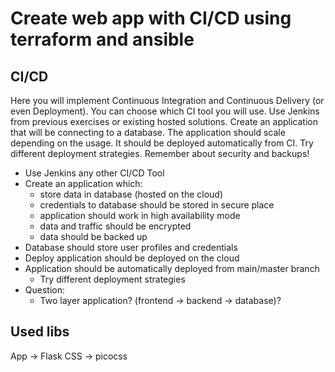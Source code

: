 # Create web app with CI/CD using terraform and ansible

## CI/CD
Here you will implement Continuous Integration and Continuous Delivery (or even Deployment). You can choose which CI tool you will use. Use Jenkins from previous exercises or existing hosted solutions. Create an application that will be connecting to a database. The application should scale depending on the usage. It should be deployed automatically from CI. Try different deployment strategies. Remember about security and backups!

* Use Jenkins any other CI/CD Tool
* Create an application which:
  * store data in database (hosted on the cloud)
  * credentials to database should be stored in secure place
  * application should work in high availability mode
  * data and traffic should be encrypted
  * data should be backed up
* Database should store user profiles and credentials
* Deploy application should be deployed on the cloud
* Application should be automatically deployed from main/master branch
  * Try different deployment strategies
* Question:
  * Two layer application? (frontend → backend → database)?


## Used libs

App -> Flask
CSS -> picocss